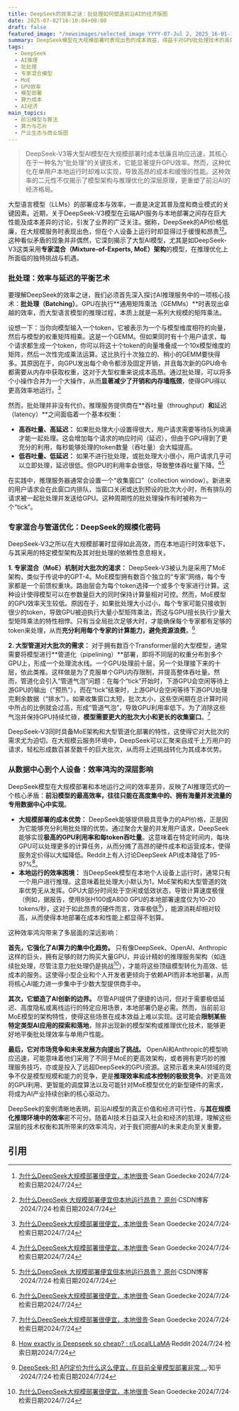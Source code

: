 ```yaml
---
title: DeepSeek的效率之谜：批处理如何塑造前沿AI的经济版图
date: 2025-07-02T16:10:04+08:00
draft: false
featured_image: "/newsimages/selected_image_YYYY-07-Jul 2, 2025_16-01-14-174.jpg"
summary: DeepSeek模型在大规模部署时表现出色的成本效益，得益于对GPU批处理技术的高效利用，这使得其在处理大量并发请求时能实现极高的吞吐量。然而，在单用户本地部署场景下，缺乏批处理的机会导致GPU利用率低下，使得DeepSeek模型运行缓慢且成本高昂，揭示了前沿AI模型在规模化与本地化之间存在的效率鸿沟。
tags: 
  - DeepSeek
  - AI推理
  - 批处理
  - 专家混合模型
  - MoE
  - GPU效率
  - 模型部署
  - 算力成本
  - AI经济
main_topics: 
  - 前沿模型与算法
  - 算力与芯片
  - 产业生态与商业版图
---
```


> DeepSeek-V3等大型AI模型在大规模部署时成本低廉且响应迅速，其核心在于一种名为“批处理”的关键技术，它能显著提升GPU效率。然而，这种优化在单用户本地运行时却难以实现，导致高昂的成本和缓慢的性能。这种效率的二元性不仅揭示了模型架构与推理优化的深层原理，更重塑了前沿AI的经济格局。

大型语言模型（LLMs）的部署成本与效率，一直是决定其普及度和商业模式的关键因素。近期，关于DeepSeek-V3模型在云端API服务与本地部署之间存在巨大性能及成本差异的讨论，引发了业界的广泛关注。据称，DeepSeek的API价格低廉，在大规模服务时表现出色，但在个人设备上运行时却显得过于缓慢和昂贵[^1][^2]。这种看似矛盾的现象并非偶然，它深刻揭示了大型AI模型，尤其是如DeepSeek-V3这类采用**专家混合（Mixture-of-Experts, MoE）架构**的模型，在推理优化上所面临的独特挑战与机遇。

### 批处理：效率与延迟的平衡艺术

要理解DeepSeek的效率之谜，我们必须首先深入探讨AI推理服务中的一项核心技术：**批处理（Batching）**。GPU在执行**通用矩阵乘法（GEMMs）**时表现出卓越的效率，而大型语言模型的推理过程，本质上就是一系列大规模的矩阵乘法。

设想一下：当你向模型输入一个token，它被表示为一个与模型维度相符的向量，然后与模型的权重矩阵相乘。这是一个GEMM。但如果同时有十个用户请求，每个请求都生成一个token，你可以将这十个token的向量堆叠成一个10x模型维度的矩阵，然后一次性完成乘法运算。这比执行十次独立的、稍小的GEMM要快得多。其原因在于，向GPU发出每个命令都涉及固定开销，并且每次新的GPU命令都需要从内存中获取权重，这对于大型权重来说成本高昂。通过批处理，可以将多个小操作合并为一个大操作，从而**显著减少了开销和内存墙瓶颈**，使得GPU得以更高效率地运行。[^1]

然而，批处理并非没有代价。推理服务提供商在**吞吐量（throughput）**和**延迟（latency）**之间面临着一个基本权衡：

*   **高吞吐量、高延迟：** 如果批处理大小设置得很大，用户请求需要等待队列填满才能一起处理。这会增加每个请求的响应时间（延迟），但由于GPU得到了更充分的利用，每秒能够处理的token数量（吞吐量）会大幅提高。
*   **低吞吐量、低延迟：** 如果不进行批处理，或批处理大小很小，用户请求几乎可以立即处理，延迟很低。但GPU的利用率会很低，导致整体吞吐量下降。[^1][^2]

在实践中，推理服务器通常会设置一个“收集窗口”（collection window）。新进来的用户请求会在此窗口内排队，当窗口关闭或达到预设的批次大小时，所有排队的请求被一起批处理并发送给GPU。这种周期性的批处理操作有时被称为一个“tick”。

### 专家混合与管道优化：DeepSeek的规模化密码

DeepSeek-V3之所以在大规模部署时显得如此高效，而在本地运行时效率低下，与其采用的特定模型架构及其对批处理的依赖性息息相关。

**1. 专家混合（MoE）机制对大批次的渴求：**
DeepSeek-V3被认为是采用了MoE架构，类似于传说中的GPT-4。MoE模型拥有数百个独立的“专家”网络，每个专家都是一个前馈权重块。路由层会为每个token选择一个或多个专家进行计算。这种设计使得模型可以在参数量巨大的同时保持计算量相对可控。然而，MoE模型的GPU效率天生较低。原因在于，如果批处理大小过小，每个专家可能只接收到很少的token，导致GPU被迫执行大量小型矩阵乘法，而这与GPU擅长执行少量大型矩阵乘法的特性相悖。只有当全局批次足够大时，才能确保每个专家都有足够的token来处理，从而**充分利用每个专家的计算能力，避免资源浪费**。[^1]

**2. 大型管道对大批次的需求：**
对于拥有数百个Transformer层的大型模型，通常需要将模型进行**管道化（pipelining）**部署，即将不同层的权重分布到多个GPU上，形成一个处理流水线。一个GPU处理前十层，另一个处理接下来的十层，依此类推。这样做是为了克服单个GPU内存限制，并提高整体吞吐量。然而，管道化会引入“管道气泡”问题：在每个“tick”开始时，下游GPU会空闲等待上游GPU的输出（“预热”），而在“tick”结束时，上游GPU会空闲等待下游GPU处理完剩余数据（“排水”）。如果收集窗口太短，批次太小，这些空闲期在总计算时间中所占的比例就会过高，形成“管道气泡”，导致GPU利用率低下。为了消除这些气泡并保持GPU持续忙碌，**模型需要更大的批次大小和更长的收集窗口**。[^1]

DeepSeek-V3同时具备MoE架构和大型管道化部署的特性，这使得它对大批次的需求尤为迫切。在大规模云服务环境中，DeepSeek可以汇聚来自成千上万用户的请求，轻松形成数百甚至数千的巨大批次，从而将上述挑战转化为其成本优势。

### 从数据中心到个人设备：效率鸿沟的深层影响

DeepSeek模型在大规模部署和本地运行之间的效率差异，反映了AI推理范式的一个核心矛盾：**前沿模型的最高效率，往往只能在高度集中的、拥有海量并发流量的专用数据中心中实现**。

*   **大规模部署的成本优势：** DeepSeek能够提供极具竞争力的API价格，正是因为它能够充分利用批处理的优势。通过聚合大量的并发用户请求，DeepSeek能够实现**极高的GPU利用率和每token吞吐量**。这意味着在特定时间内，每块GPU可以处理更多的计算任务，从而分摊了高昂的硬件成本和运营成本，使得服务定价得以大幅降低。Reddit上有人讨论DeepSeek API成本降低了95-97%[^4]。
*   **本地运行的效率困境：** 当DeepSeek模型在本地个人设备上运行时，通常只有一个用户进行推理。这意味着批处理大小默认为1，MoE架构和大型管道的效率优势无从发挥。GPU大部分时间处于空闲或低效状态，导致计算速度极慢（例如，据报告，使用8张H100或A800 GPU的本地部署速度仅为10-20 tokens/秒，这对于如此昂贵的硬件而言，效率极低[^3]），能源消耗却相对较高，从而使得本地部署在成本和性能上都显得不划算。

这种效率鸿沟带来了多层面的深远影响：

**首先，它强化了AI算力的集中化趋势。** 只有像DeepSeek、OpenAI、Anthropic这样的巨头，拥有足够的财力购买大量GPU，并设计精妙的推理服务架构（如连续批处理，尽管注意力批处理仍是挑战[^1]），才能将这些顶级模型转化为高效、低成本的服务。这使得小型企业和个人开发者更倾向于依赖API而非本地部署，从而将核心AI能力进一步集中于少数大型提供商手中。

**其次，它塑造了AI创新的边界。** 尽管API提供了便捷的访问，但对于需要极低延迟、高度隐私或离线运行的特定应用场景，本地部署仍是必需。然而，当前前沿MoE模型的架构特性，使得这些场景在成本效益上难以实现。这可能会**限制某些特定类型AI应用的探索和落地**，除非出现新的模型架构或推理优化技术，能够更好地平衡批处理效率与单用户性能。

**最后，它对市场竞争和未来发展方向提出了挑战。** OpenAI和Anthropic的模型响应迅速，可能意味着他们采用了不同于MoE的更高效架构，或者拥有更巧妙的推理服务技巧，亦或是投入了远超DeepSeek的GPU资源。这预示着未来AI领域的竞争不仅是模型规模和能力的竞争，更是**推理效率和成本控制的极致竞争**。对更高效的GPU利用、更智能的调度算法以及可能针对MoE模型优化的新型硬件的需求，将成为AI产业持续创新的核心驱动力。

DeepSeek的案例清晰地表明，前沿AI模型的真正价值和经济可行性，与**其在规模化推理环境中的效率**密不可分。随着AI技术日益深入社会和经济的肌理，理解这些深层的技术权衡和其所带来的效率鸿沟，对于我们把握AI的未来走向至关重要。

## 引用

[^1]: [为什么DeepSeek大规模部署很便宜，本地很贵](https://www.seangoedecke.com/inference-batching-and-deepseek/)·Sean Goedecke·2024/7/24·检索日期2024/7/24
[^2]: [为什么DeepSeek 大规模部署便宜但本地运行昂贵？ 原创](https://blog.csdn.net/2401_86652632/article/details/148407353)·CSDN博客·2024/7/24·检索日期2024/7/24
[^3]: [DeepSeek-R1 API定价为什么这么便宜，在目前全量模型部署非常 ...](https://www.zhihu.com/question/11772522238/answer/98240252309)·知乎·2024/7/24·检索日期2024/7/24
[^4]: [How exactly is Deepseek so cheap? : r/LocalLLaMA](https://www.reddit.com/r/LocalLLaMA/comments/1ib4ksj/how_exactly_is_deepseek_so_cheap/?tl=zh-hans)·Reddit·2024/7/24·检索日期2024/7/24
